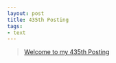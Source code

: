 ```yaml
---
layout: post
title: 435th Posting
tags: 
- text
---
```


> [Welcome to my 435th Posting](https://janghan-kor.tistory.com/1662)
